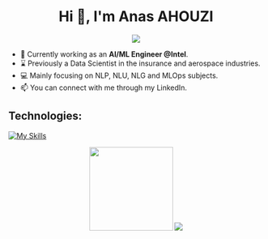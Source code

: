 <h1 align="center">Hi 👋, I'm Anas AHOUZI</h1>
<p align="center">
  <a href="https://github.com/aahouzi/readme-typing-svg"><img src="https://readme-typing-svg.herokuapp.com/?lines=A+passionate+and+motivated;Data+Scientist;AI/ML+Engineer;&center=true&width=500&height=50"></a>
</p>

- 👨‍ Currently working as an **AI/ML Engineer @Intel**.
- ⌛ Previously a Data Scientist in the insurance and aerospace industries.
- 💻 Mainly focusing on NLP, NLU, NLG and MLOps subjects.
- 📫 You can connect with me through my LinkedIn.

<h2>Technologies:</h2>

[![My Skills](https://skillicons.dev/icons?i=python,cpp,java,tensorflow,pytorch,r,matlab,docker,kubernetes,gcp,html,css,js,jquery,flask,fastapi,graphql,heroku,sqlite,mysql,postgresql,mongodb,linux,bash,selenium,git,github,gitlab,latex,vscode)](https://skillicons.dev)


<p align="center">
   <img src="https://github-readme-stats-ilab.vercel.app/api?username=aahouzi&border_color=2e4058" height="165"/>
   <img src="https://github-readme-stats-ilab.vercel.app/api/top-langs/?username=aahouzi&hide_progress=false&layout=compact&border_color=2e4058" />       
</p>

